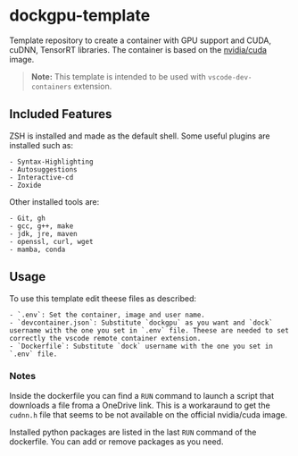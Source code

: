 # dockgpu-template

Template repository to create a container with GPU support and CUDA, cuDNN, TensorRT libraries. The container is based on the [nvidia/cuda](https://hub.docker.com/r/nvidia/cuda) image.

> **Note:** This template is intended to be used with `vscode-dev-containers` extension.

## Included Features

ZSH is installed and made as the default shell. Some useful plugins are installed such as:

    - Syntax-Highlighting
    - Autosuggestions
    - Interactive-cd
    - Zoxide

Other installed tools are:

    - Git, gh
    - gcc, g++, make
    - jdk, jre, maven
    - openssl, curl, wget
    - mamba, conda

## Usage

To use this template edit theese files as described:

    - `.env`: Set the container, image and user name.
    - `devcontainer.json`: Substitute `dockgpu` as you want and `dock` username with the one you set in `.env` file. Theese are needed to set correctly the vscode remote container extension.
    - `Dockerfile`: Substitute `dock` username with the one you set in `.env` file.

### Notes

Inside the dockerfile you can find a `RUN` command to launch a script that downloads a file froma a OneDrive link. This is a workaraund to get the `cudnn.h` file that seems to be not available on the official nvidia/cuda image.

Installed python packages are listed in the last `RUN` command of the dockerfile. You can add or remove packages as you need.
